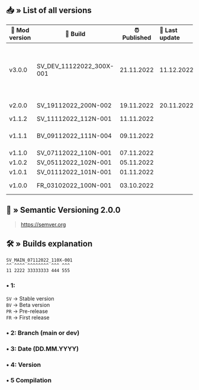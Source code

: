 ## 📥 » List of all versions
| 🔧 Mod version | 📝 Build                 | ⏰ Published | 🎊 Last update | 📃 Description                                                                                                                                 | 
|----------------|--------------------------|-------------|:---------------|:-----------------------------------------------------------------------------------------------------------------------------------------------|
| v3.0.0         | SV_DEV_11122022_300X-001 | 21.11.2022  | 11.12.2022     | [Changes](https://github.com/sefinek24/Genshin-Impact-ReShade/compare/v2.0.0...v3.0.0) • Added installer and created new website for this mod. |
| v2.0.0         | SV_19112022_200N-002     | 19.11.2022  | 20.11.2022     | [Changes](https://github.com/sefinek24/Genshin-Impact-ReShade/compare/v1.1.2...v2.0.0) • Big update.                                           |
| v1.1.2         | SV_11112022_112N-001     | 11.11.2022  |                | [Changes](https://github.com/sefinek24/Genshin-Impact-ReShade/compare/v1.1.1...v1.1.2)                                                         |
| v1.1.1         | BV_09112022_111N-004     | 09.11.2022  |                | [Changes](https://github.com/sefinek24/Genshin-Impact-ReShade/compare/v1.1.0...v1.1.1) • Beta release.                                         |
| v1.1.0         | SV_07112022_110N-001     | 07.11.2022  |                | [Changes](https://github.com/sefinek24/Genshin-Impact-ReShade/compare/v1.0.2...v1.1.0)                                                         |
| v1.0.2         | SV_05112022_102N-001     | 05.11.2022  |                | [Changes](https://github.com/sefinek24/Genshin-Impact-ReShade/compare/v1.0.1...v1.0.2)                                                         |
| v1.0.1         | SV_01112022_101N-001     | 01.11.2022  |                |                                                                                                                                                |
| v1.0.0         | FR_03102022_100N-001     | 03.10.2022  |                | First release.                                                                                                                                 |

## 📝 » Semantic Versioning 2.0.0
> https://semver.org

## 🛠️ » Builds explanation
```
SV_MAIN_07112022_110X-001
^^ ^^^^ ^^^^^^^^ ^^^ ^^^  
11 2222 33333333 444 555
```

### • 1:
`SV` -> Stable version  
`BV` -> Beta version  
`PR` -> Pre-release  
`FR` -> First release

### • 2: Branch (main or dev)
### • 3: Date (DD.MM.YYYY)
### • 4: Version
### • 5 Compilation